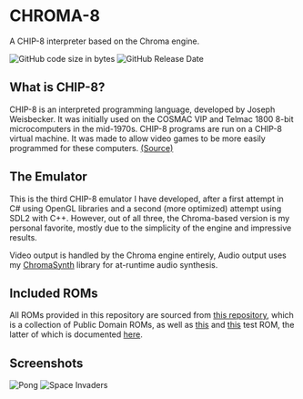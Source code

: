 # CHROMA-8
A CHIP-8 interpreter based on the Chroma engine.

![GitHub code size in bytes](https://img.shields.io/github/languages/code-size/Hacktix/CHROMA-8)
![GitHub Release Date](https://img.shields.io/github/release-date/Hacktix/CHROMA-8)

## What is CHIP-8?
CHIP-8 is an interpreted programming language, developed by Joseph Weisbecker. It was initially used on the COSMAC VIP and Telmac 1800 8-bit microcomputers in the mid-1970s. CHIP-8 programs are run on a CHIP-8 virtual machine. It was made to allow video games to be more easily programmed for these computers. [(Source)](https://en.wikipedia.org/wiki/CHIP-8)

## The Emulator
This is the third CHIP-8 emulator I have developed, after a first attempt in C# using OpenGL libraries and a second (more optimized) attempt using SDL2 with C++. However, out of all three, the Chroma-based version is my personal favorite, mostly due to the simplicity of the engine and impressive results.

Video output is handled by the Chroma engine entirely, Audio output uses my [ChromaSynth](https://github.com/Hacktix/ChromaSynth) library for at-runtime audio synthesis.

## Included ROMs
All ROMs provided in this repository are sourced from [this repository](https://github.com/dmatlack/chip8/tree/master/roms), which is a collection of Public Domain ROMs, as well as [this](https://github.com/corax89/chip8-test-rom) and [this](https://slack-files.com/T3CH37TNX-F3RF5KT43-0fb93dbd1f) test ROM, the latter of which is documented [here](https://slack-files.com/T3CH37TNX-F3RKEUKL4-b05ab4930d).

## Screenshots
![Pong](https://i.imgur.com/DLtf50f.png)
![Space Invaders](https://i.imgur.com/OI8hpFa.png)